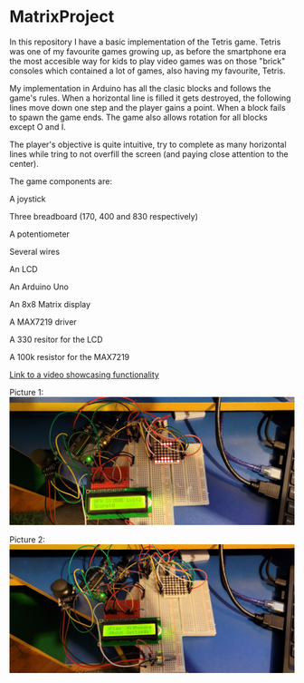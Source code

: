 # MatrixProject

In this repository I have a basic implementation of the Tetris game.
Tetris was one of my favourite games growing up, as before the smartphone era
the most accesible way for kids to play video games was on those "brick"
consoles which contained a lot of games, also having my favourite, Tetris.

My implementation in Arduino has all the clasic blocks and follows the game's rules.
When a horizontal line is filled it gets destroyed, the following lines move down
one step and the player gains a point. When a block fails to spawn the game ends.
The game also allows rotation for all blocks except O and I.
 
The player's objective is quite intuitive, try to complete as many horizontal lines
while tring to not overfill the screen (and paying close attention to the center).

The game components are:

A joystick

Three breadboard (170, 400 and 830 respectively)

A potentiometer

Several wires

An LCD

An Arduino Uno

An 8x8 Matrix display

A MAX7219 driver

A 330 resitor for the LCD

A 100k resistor for the MAX7219

[Link to a video showcasing functionality](/https://youtu.be/0VH4JV-nQ9k )

Picture 1: ![Picture one](PictureOne.jpg)

Picture 2: ![Picture two](PictureTwo.jpg)

